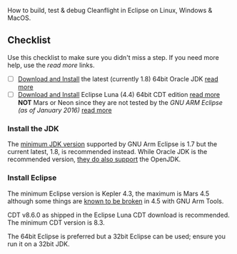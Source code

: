 How to build, test & debug Cleanflight in Eclipse on Linux, Windows & MacOS.

## Checklist

Use this checklist to make sure you didn't miss a step. If you need more help, use the *read more* links.

- [ ] [Download and Install](http://www.oracle.com/technetwork/java/javase/downloads/jdk8-downloads-2133151.html) the latest (currently 1.8) 64bit Oracle JDK [read more](#install-the-jdk)
- [ ] [Download and Install](https://eclipse.org/downloads/packages/eclipse-ide-cc-developers/lunasr2) Eclipse Luna (4.4) 64bit CDT edition [read more](#install-eclipse) **NOT** Mars or Neon since they are not tested by the *GNU ARM Eclipse* *(as of January 2016)* [read more](#install-the-jdk)

### Install the JDK

The [minimum JDK version](http://gnuarmeclipse.github.io/plugins/install/#java) supported by GNU Arm Eclipse is 1.7 but the current latest, 1.8, is recommended instead. While Oracle JDK is the recommended version, [they do also support](http://gnuarmeclipse.github.io/plugins/install/#java) the OpenJDK.

### Install Eclipse

The minimum Eclipse version is Kepler 4.3, the maximum is Mars 4.5 although some things are [known to be broken](http://gnuarmeclipse.github.io/plugins/install/#eclipse--cdt) in 4.5 with GNU Arm Tools.

CDT v8.6.0 as shipped in the Eclipse Luna CDT download is recommended. The minimum CDT version is 8.3.

The 64bit Eclipse is preferred but a 32bit Eclipse can be used; ensure you run it on a 32bit JDK.

